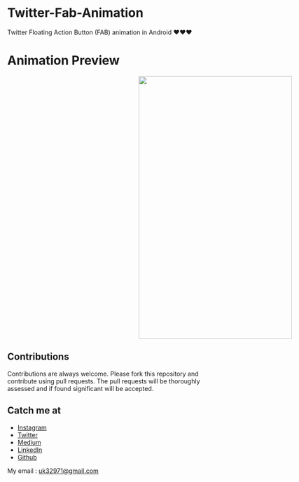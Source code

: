 # Twitter-Fab-Animation
  Twitter Floating Action Button (FAB) animation in Android ❤️❤️❤️
  
 # Animation Preview
 <div align="center">
<img height=600 width=350 hspace=300 src="https://github.com/usman18/Twitter-Fab-Animation/blob/master/Screenshots/Twitter_full.gif"/>
</div>


## Contributions
Contributions are always welcome. Please fork this repository and contribute using pull requests. The pull requests will be thoroughly assessed and if found significant will be accepted.

## Catch me at

- [Instagram](https://www.instagram.com/usman__khan18/)
- [Twitter](https://www.twitter.com/khan_usman_18)
- [Medium](https://medium.com/@usman18)
- [LinkedIn](https://www.linkedin.com/in/usman-khan-7b04b1138)
- [Github](https://github.com/usman18)

My email : uk32971@gmail.com
